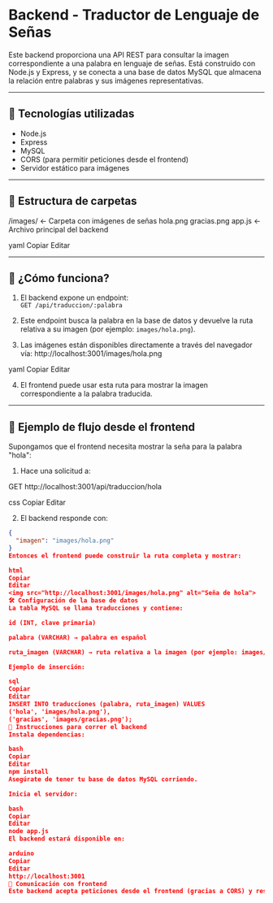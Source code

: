 # Backend - Traductor de Lenguaje de Señas

Este backend proporciona una API REST para consultar la imagen correspondiente a una palabra en lenguaje de señas. Está construido con Node.js y Express, y se conecta a una base de datos MySQL que almacena la relación entre palabras y sus imágenes representativas.

---

## 🔧 Tecnologías utilizadas

- Node.js
- Express
- MySQL
- CORS (para permitir peticiones desde el frontend)
- Servidor estático para imágenes

---

## 📁 Estructura de carpetas

/images/ ← Carpeta con imágenes de señas
hola.png
gracias.png
app.js ← Archivo principal del backend

yaml
Copiar
Editar

---

## 🧠 ¿Cómo funciona?

1. El backend expone un endpoint:  
   `GET /api/traduccion/:palabra`

2. Este endpoint busca la palabra en la base de datos y devuelve la ruta relativa a su imagen (por ejemplo: `images/hola.png`).

3. Las imágenes están disponibles directamente a través del navegador vía:
http://localhost:3001/images/hola.png

yaml
Copiar
Editar

4. El frontend puede usar esta ruta para mostrar la imagen correspondiente a la palabra traducida.

---

## 📌 Ejemplo de flujo desde el frontend

Supongamos que el frontend necesita mostrar la seña para la palabra "hola":

1. Hace una solicitud a:

GET http://localhost:3001/api/traduccion/hola

css
Copiar
Editar

2. El backend responde con:

```json
{
  "imagen": "images/hola.png"
}
Entonces el frontend puede construir la ruta completa y mostrar:

html
Copiar
Editar
<img src="http://localhost:3001/images/hola.png" alt="Seña de hola">
🛠️ Configuración de la base de datos
La tabla MySQL se llama traducciones y contiene:

id (INT, clave primaria)

palabra (VARCHAR) → palabra en español

ruta_imagen (VARCHAR) → ruta relativa a la imagen (por ejemplo: images/gracias.png)

Ejemplo de inserción:

sql
Copiar
Editar
INSERT INTO traducciones (palabra, ruta_imagen) VALUES
('hola', 'images/hola.png'),
('gracias', 'images/gracias.png');
🚀 Instrucciones para correr el backend
Instala dependencias:

bash
Copiar
Editar
npm install
Asegúrate de tener tu base de datos MySQL corriendo.

Inicia el servidor:

bash
Copiar
Editar
node app.js
El backend estará disponible en:

arduino
Copiar
Editar
http://localhost:3001
🤝 Comunicación con frontend
Este backend acepta peticiones desde el frontend (gracias a CORS) y responde con rutas de imágenes para que se puedan renderizar directamente.